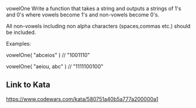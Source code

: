 vowelOne
Write a function that takes a string and outputs a strings of 1's and 0's where vowels become 1's and non-vowels become 0's.

All non-vowels including non alpha characters (spaces,commas etc.) should be included.

Examples:

vowelOne( "abceios" ) // "1001110"

vowelOne( "aeiou, abc" ) // "1111100100"

## Link to Kata
https://www.codewars.com/kata/580751a40b5a777a200000a1